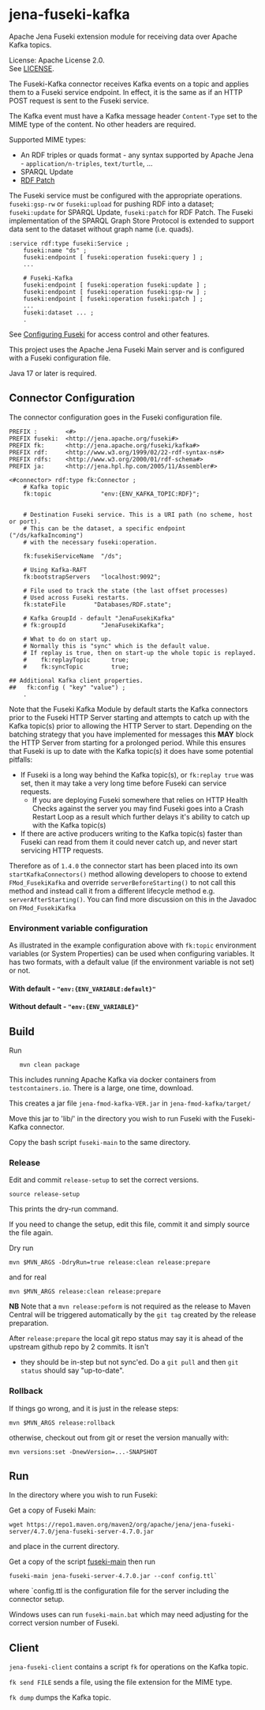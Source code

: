 # jena-fuseki-kafka 

Apache Jena Fuseki extension module for receiving data over Apache Kafka topics.

License: Apache License 2.0.  
See [LICENSE](./LICENSE).

The Fuseki-Kafka connector receives Kafka events on a topic and applies them to a Fuseki service endpoint. In effect, it
is the same as if an HTTP POST request is sent to the Fuseki service.

The Kafka event must have a Kafka message header `Content-Type` set to the MIME type of the content. No other headers
are required.

Supported MIME types:
* An RDF triples or quads format - any syntax supported by 
  Apache Jena - `application/n-triples`, `text/turtle`, ...
* SPARQL Update
* [RDF Patch](https://jena.apache.org/documentation/rdf-patch/)

The Fuseki service must be configured with the appropriate operations. `fuseki:gsp-rw` or `fuseki:upload` for pushing
RDF into a dataset; `fuseki:update` for SPARQL Update, `fuseki:patch` for RDF Patch. The Fuseki implementation of the
SPARQL Graph Store Protocol is extended to support data sent to the dataset without graph name (i.e. quads).

```
:service rdf:type fuseki:Service ;
    fuseki:name "ds" ;
    fuseki:endpoint [ fuseki:operation fuseki:query ] ;
    ...

    # Fuseki-Kafka
    fuseki:endpoint [ fuseki:operation fuseki:update ] ;
    fuseki:endpoint [ fuseki:operation fuseki:gsp-rw ] ;
    fuseki:endpoint [ fuseki:operation fuseki:patch ] ;
    ...
    fuseki:dataset ... ;
    .
```

See [Configuring Fuseki](https://jena.apache.org/documentation/fuseki2/fuseki-configuration.html) for access control and
other features.

This project uses the Apache Jena Fuseki Main server and is configured with a Fuseki configuration file.

Java 17 or later is required.

## Connector Configuration

The connector configuration goes in the Fuseki configuration file.

```
PREFIX :        <#>
PREFIX fuseki:  <http://jena.apache.org/fuseki#>
PREFIX fk:      <http://jena.apache.org/fuseki/kafka#>
PREFIX rdf:     <http://www.w3.org/1999/02/22-rdf-syntax-ns#>
PREFIX rdfs:    <http://www.w3.org/2000/01/rdf-schema#>
PREFIX ja:      <http://jena.hpl.hp.com/2005/11/Assembler#>

<#connector> rdf:type fk:Connector ;
    # Kafka topic
    fk:topic              "env:{ENV_KAFKA_TOPIC:RDF}";
   

    # Destination Fuseki service. This is a URI path (no scheme, host or port).
    # This can be the dataset, a specific endpoint ("/ds/kafkaIncoming")
    # with the necessary fuseki:operation.
    
    fk:fusekiServiceName  "/ds";

    # Using Kafka-RAFT
    fk:bootstrapServers   "localhost:9092";

    # File used to track the state (the last offset processes)
    # Used across Fuseki restarts.
    fk:stateFile        "Databases/RDF.state";

    # Kafka GroupId - default "JenaFusekiKafka"
    # fk:groupId          "JenaFusekiKafka";

    # What to do on start up.
    # Normally this is "sync" which is the default value.
    # If replay is true, then on start-up the whole topic is replayed.
    #    fk:replayTopic      true;
    #    fk:syncTopic        true;

## Additional Kafka client properties.
##   fk:config ( "key" "value") ;
    .
```

Note that the Fuseki Kafka Module by default starts the Kafka connectors prior to the Fuseki HTTP Server starting and
attempts to catch up with the Kafka topic(s) prior to allowing the HTTP Server to start.  Depending on the batching
strategy that you have implemented for messages this **MAY** block the HTTP Server from starting for a prolonged period.
While this ensures that Fuseki is up to date with the Kafka topic(s) it does have some potential pitfalls:

- If Fuseki is a long way behind the Kafka topic(s), or `fk:replay true` was set, then it may take a very long time
  before Fuseki can service requests.
    - If you are deploying Fuseki somewhere that relies on HTTP Health Checks against the server you may find Fuseki
      goes into a Crash Restart Loop as a result which further delays it's ability to catch up with the Kafka topic(s)
- If there are active producers writing to the Kafka topic(s) faster than Fuseki can read from them it could never catch
  up, and never start servicing HTTP requests.

Therefore as of `1.4.0` the connector start has been placed into its own `startKafkaConnectors()` method allowing
developers to choose to extend `FMod_FusekiKafka` and override `serverBeforeStarting()` to not call this method and
instead call it from a different lifecycle method e.g. `serverAfterStarting()`.  You can find more discussion on this in
the Javadoc on `FMod_FusekiKafka`

### Environment variable configuration

As illustrated in the example configuration above with `fk:topic` environment variables (or System Properties) can be 
used when configuring variables. It has two formats, with a default value (if the environment variable is not set) 
or not. 

#### With default - `"env:{ENV_VARIABLE:default}"`
#### Without default - `"env:{ENV_VARIABLE}"`

## Build

Run
```
   mvn clean package
```
This includes running Apache Kafka via docker containers from `testcontainers.io`. There is a large, one time, download.

This creates a jar file `jena-fmod-kafka-VER.jar` in `jena-fmod-kafka/target/`

Move this jar to 'lib/' in the directory you wish to run Fuseki with the Fuseki-Kafka connector.

Copy the bash script `fuseki-main` to the same directory.

### Release

Edit and commit `release-setup` to set the correct versions.

```
source release-setup
```
This prints the dry-run command.

If you need to change the setup, edit this file, commit it and simply source the file again.

Dry run 
```
mvn $MVN_ARGS -DdryRun=true release:clean release:prepare
```

and for real

```
mvn $MVN_ARGS release:clean release:prepare
```
**NB** Note that a `mvn release:peform` is not required as the release to Maven Central will be triggered automatically
by the `git tag` created by the release preparation.

After `release:prepare` the local git repo status may say it is ahead of the upstream github repo by 2 commits. It isn't
- they should be in-step but not sync'ed. Do a `git pull` and then `git status` should say "up-to-date". 

### Rollback

If things go wrong, and it is just in the release steps:

```
mvn $MVN_ARGS release:rollback
```

otherwise, checkout out from git or reset the version manually with:

```
mvn versions:set -DnewVersion=...-SNAPSHOT
```

## Run

In the directory where you wish to run Fuseki:

Get a copy of Fuseki Main:

```
wget https://repo1.maven.org/maven2/org/apache/jena/jena-fuseki-server/4.7.0/jena-fuseki-server-4.7.0.jar
```
and place in the current directory.

Get a copy of the script [fuseki-main](https://github.com/Telicent-io/jena-fuseki-kafka/blob/main/fuseki-main)
then run 

```
fuseki-main jena-fuseki-server-4.7.0.jar --conf config.ttl`
```

where `config.ttl is the configuration file for the server including the
connector setup.

Windows uses can run `fuseki-main.bat` which may need adjusting for the correct
version number of Fuseki.

## Client

`jena-fuseki-client` contains a script `fk` for operations on the Kafka topic.

`fk send FILE` sends a file, using the file extension for the MIME type.

`fk dump` dumps the Kafka topic.
